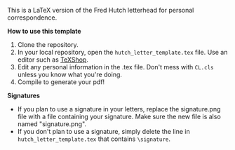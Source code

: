This is a LaTeX version of the Fred Hutch letterhead for personal correspondence.

**How to use this template**

1. Clone the repository.
1. In your local repository, open the `hutch_letter_template.tex` file. Use an editor such as [TeXShop](https://sourceforge.net/projects/texshop.mirror/).
1. Edit any personal information in the .tex file. Don't mess with `CL.cls` unless you know what you're doing.
1. Compile to generate your pdf!

**Signatures**

* If you plan to use a signature in your letters, replace the signature.png file with a file containing your signature. Make sure the new file is also named "signature.png".
* If you don't plan to use a signature, simply delete the line in `hutch_letter_template.tex` that contains `\signature`.
